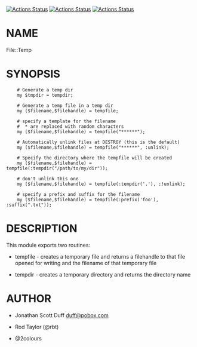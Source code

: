 [![Actions Status](https://github.com/raku-community-modules/File-Temp/actions/workflows/linux.yml/badge.svg)](https://github.com/raku-community-modules/File-Temp/actions) [![Actions Status](https://github.com/raku-community-modules/File-Temp/actions/workflows/macos.yml/badge.svg)](https://github.com/raku-community-modules/File-Temp/actions) [![Actions Status](https://github.com/raku-community-modules/File-Temp/actions/workflows/windows.yml/badge.svg)](https://github.com/raku-community-modules/File-Temp/actions)

NAME
====



File::Temp

SYNOPSIS
========



        # Generate a temp dir
        my $tmpdir = tempdir;

        # Generate a temp file in a temp dir
        my ($filename,$filehandle) = tempfile;

        # specify a template for the filename
        #  * are replaced with random characters
        my ($filename,$filehandle) = tempfile("******");

        # Automatically unlink files at DESTROY (this is the default)
        my ($filename,$filehandle) = tempfile("******", :unlink);

        # Specify the directory where the tempfile will be created
        my ($filename,$filehandle) = tempfile(:tempdir("/path/to/my/dir"));

        # don't unlink this one
        my ($filename,$filehandle) = tempfile(:tempdir('.'), :!unlink);

        # specify a prefix and suffix for the filename
        my ($filename,$filehandle) = tempfile(:prefix('foo'), :suffix(".txt"));

DESCRIPTION
===========



This module exports two routines:

  * tempfile - creates a temporary file and returns a filehandle to that file opened for writing and the filename of that temporary file

  * tempdir - creates a temporary directory and returns the directory name

AUTHOR
======



  * Jonathan Scott Duff <duff@pobox.com>

  * Rod Taylor (@rbt)

  * @2colours

